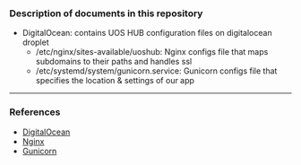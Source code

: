 ### Description of documents in this repository

- DigitalOcean: contains UOS HUB configuration files on digitalocean droplet
    - /etc/nginx/sites-available/uoshub: Nginx configs file that maps subdomains to their paths and handles ssl
    - /etc/systemd/system/gunicorn.service: Gunicorn configs file that specifies the location & settings of our app

***

### References
- [DigitalOcean](https://www.digitalocean.com)
- [Nginx](https://www.nginx.com/wiki)
- [Gunicorn](http://gunicorn.org)

